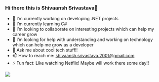 ### Hi there this is Shivaansh Srivastava👋
- 🔭 I’m currently working on developing .NET projects
- 🌱 I’m currently learning C#
- 👯 I’m looking to collaborate on interesting projects which can help my career grow
- 🤔 I’m looking for help with understanding and working on technology which can help me grow as a developer 
- 💬 Ask me about cool tech stuff!!
- 📫 How to reach me: shivaansh.srivastava.2001@gmail.com
- ⚡ Fun fact: Like watching Netflix! Maybe will work there some day!!

<img src="https://github-readme-stats.vercel.app/api?username=Shivaansh-Srivastava&&show_icons=true&title_color=ffffff&icon_color=bb2acf&text_color=daf7dc&bg_color=151515" >
